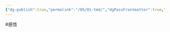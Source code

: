 ```yaml
---
{"dg-publish":true,"permalink":"/05/01-tmd/","dgPassFrontmatter":true,"created":"2024-12-03T11:18:10.322+08:00","updated":"2024-12-03T11:27:02.719+08:00"}
---
```


#感悟